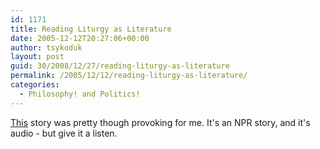 ```yaml
---
id: 1171
title: Reading Liturgy as Literature
date: 2005-12-12T20:27:06+00:00
author: tsykoduk
layout: post
guid: 30/2008/12/27/reading-liturgy-as-literature
permalink: /2005/12/12/reading-liturgy-as-literature/
categories:
  - Philosophy! and Politics!
---
```

<a href="http://www.npr.org/templates/story/story.php?storyId=5048309">This</a> story was pretty though provoking for me. It's an <span class="caps">NPR</span> story, and it's audio - but give it a listen.